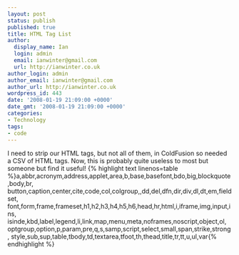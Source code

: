 ```yaml
---
layout: post
status: publish
published: true
title: HTML Tag List
author:
  display_name: Ian
  login: admin
  email: ianwinter@gmail.com
  url: http://ianwinter.co.uk
author_login: admin
author_email: ianwinter@gmail.com
author_url: http://ianwinter.co.uk
wordpress_id: 443
date: '2008-01-19 21:09:00 +0000'
date_gmt: '2008-01-19 21:09:00 +0000'
categories:
- Technology
tags:
- code
---
```

I need to strip our HTML tags, but not all of them, in ColdFusion so needed a CSV of HTML tags. Now, this is probably quite useless to most but someone but find it useful!
{% highlight text linenos=table %}a,abbr,acronym,address,applet,area,b,base,basefont,bdo,big,blockquote,body,br,
button,caption,center,cite,code,col,colgroup,,dd,del,dfn,dir,div,dl,dt,em,fieldset,
font,form,frame,frameset,h1,h2,h3,h4,h5,h6,head,hr,html,i,iframe,img,input,ins,
isinde,kbd,label,legend,li,link,map,menu,meta,noframes,noscript,object,ol,
optgroup,option,p,param,pre,q,s,samp,script,select,small,span,strike,strong,
style,sub,sup,table,tbody,td,textarea,tfoot,th,thead,title,tr,tt,u,ul,var{% endhighlight %}

